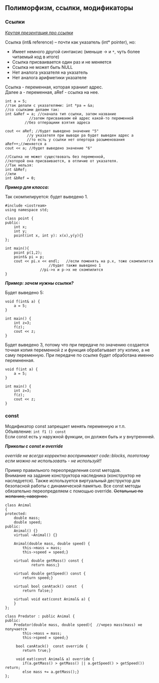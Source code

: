 ## Полиморфизм, ссылки, модификаторы      

### Ссылки    

*[Крутая презентация про ссылки](https://lms.mipt.ru/pluginfile.php/128785/mod_resource/content/1/lection04-video02.pdf)*

Ссылка (int& reference) – почти как указатель (int* pointer), но: 

* Имеет немного другой синтаксис (меньше -> и `*`, чуть
более читаемый код в итоге)   
* Ссылка присваивается один раз и не меняется    
* Ссылка не может быть NULL   
* Нет аналога указателя на указатель    
* Нет аналога арифметики указателе   

Ссылка - переменная, которая храниит адрес.    
Далее a - переменная, aRef - ссылка на нее.    
```
int a = 5;
//так делали с указателями: int *pa = &a;
//со ссылками делаем так:
int &aRef = a; //сначала тип ссылки, затем название
	       //затем присваиваем ей адрес какой-то переменной
         //без отперациии взятия адреса

cout << aRef; //будет выведено значение "5" 
	      //у указателя при выводе pa будет выведен адрес a
	      //то есть у ссылки нет опертора разыменования
aRef++;//меняется a
cout << a; //будет выведено значение "6" 

//Ссылка не может существовать без переменной, 
//которой она присваивается, в отличие от указателя.
//Так нельзя:
int &bRef;
//или
int &bRef = 0;
```   

***Пример для класса:***       

Так скомпилируется: будет выведено 1.     

```    
#include <iostream>
using namespace std;

class point {
public:
    int x;
    int y;
    point(int x, int y): x(x),y(y){}
};

int main(){
    point p(1,2);
    point& pi = p;
    cout << pi.x << endl;   //если поменять на p.x, тоже скомпилится
    			    //будет также выведено 1
			    //pi->x и p->x не скомпилится
}
```   


***Пример: зачем нужны ссылки?***      

Будет выведено 5:
```
void f(int& a) {
    a = 5;
}

int main() {
    int z=3;
    f(z);
    cout << z;
}
```     

Будет выведено 3, потому что при передаче по значению создается точная 
копия переменной z и функция обрабатывает эту копию, а не саму переменную.
При передаче по ссылке будет обработана именно перемненная.   
```   
void f(int a) {
    a = 5;
}

int main() {
    int z=3;
    f(z);
    cout << z;
}
```

### const   

Модификатор const запрещает менять переменную и т.п.   
Объявление: `int f1 () const`   
Если const есть у наружной функции, он должен быть и у внутреннней.   

***Приколы с const и override***     

*override не всегда корректно воспринимает code::blocks, поэтотому если можно не использовать - не используй!!*     

Пример правильного переопределения const методов.   
Внимание на задание конструктора наследника (конструктор не наследуется).
Также используется виртуальный деструктор для безопасной работы с динамической памятью.
Все const методы обязательно переопределяем с помощью override. ~~Остальные по желанию, наверное.~~

```
class Animal
{
protected:
    double mass;
    double speed;
public:
    Animal() {}
    virtual ~Animal() {}

    Animal(double mass, double speed) {
        this->mass = mass;
        this->speed = speed;}

    virtual double getMass() const {
            return mass;}

    virtual double getSpeed() const {
        return speed;}
        
    virtual bool canAtack() const  {
        return false;}

    virtual void eat(const Animal& a) {
    }
};

class Predator : public Animal {
public:
    Predator(double mass, double speed){  //через mass(mass) не получается 
        this->mass = mass;
        this->speed = speed;}

     bool canAtack()  const override {
        return true;}

     void eat(const Animal& a) override {
        if(a.getMass() > getMass() || a.getSpeed() > getSpeed())  return;
        else mass += a.getMass();}
};
```






